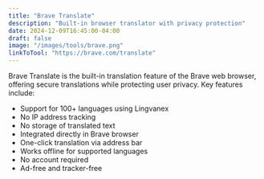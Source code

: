 ```yaml
---
title: "Brave Translate"
description: "Built-in browser translator with privacy protection"
date: 2024-12-09T16:45:00-04:00
draft: false
image: "/images/tools/brave.png"
linkToTool: "https://brave.com/translate"
---
```

Brave Translate is the built-in translation feature of the Brave web browser, offering secure translations while protecting user privacy. Key features include:
- Support for 100+ languages using Lingvanex
- No IP address tracking
- No storage of translated text
- Integrated directly in Brave browser
- One-click translation via address bar
- Works offline for supported languages
- No account required
- Ad-free and tracker-free
